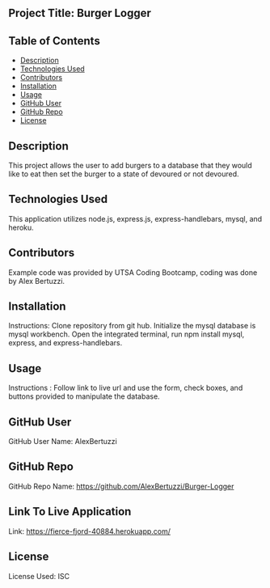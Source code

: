 ## Project Title: Burger Logger

  ## Table of Contents
  * [Description](#description)
  * [Technologies Used](#technologies)
  * [Contributors](#contributors)
  * [Installation](#install)
  * [Usage](#usage)
  * [GitHub User](#github)
  * [GitHub Repo](#repo)
  * [License](#license)

  ## Description
  This project allows the user to add burgers to a database that they would like to eat then set the burger to a state of devoured or not devoured.

  ## Technologies Used
  This application utilizes node.js, express.js, express-handlebars, mysql, and heroku.

  ## Contributors
  Example code was provided by UTSA Coding Bootcamp, coding was done by Alex Bertuzzi.

  ## Installation
  Instructions: Clone repository from git hub. Initialize the mysql database is mysql workbench. Open the integrated terminal, run npm install mysql, express, and express-handlebars.

  ## Usage
  Instructions : Follow link to live url and use the form, check boxes, and buttons provided to manipulate the database.

  ## GitHub User
  GitHub User Name: AlexBertuzzi

  ## GitHub Repo
  GitHub Repo Name: https://github.com/AlexBertuzzi/Burger-Logger

  ## Link To Live Application
  Link: https://fierce-fjord-40884.herokuapp.com/

  ## License
  License Used: ISC

